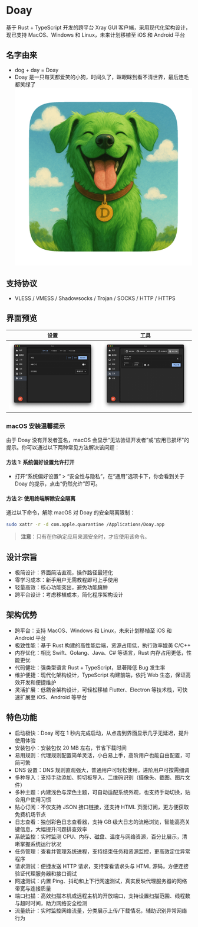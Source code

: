 # Doay

基于 Rust + TypeScript 开发的跨平台 Xray GUI 客户端，采用现代化架构设计，现已支持 MacOS、Windows 和 Linux，未来计划移植至
iOS 和 Android 平台

## 名字由来

- dog + day = Doay
- Doay 是一只每天都爱笑的小狗，时间久了，眯眼眯到看不清世界，最后连毛都笑绿了
  ![icon.png](src-tauri/icons/icon.png)

## 支持协议

- VLESS / VMESS / Shadowsocks / Trojan / SOCKS / HTTP / HTTPS

## 界面预览

| 设置                 | 工具                 |
|--------------------|--------------------|
| ![](preview/1.png) | ![](preview/2.png) |

### macOS 安装温馨提示

由于 Doay 没有开发者签名，macOS 会显示“无法验证开发者”或“应用已损坏”的提示。你可以通过以下两种常见方法解决该问题：

#### 方法 1: 系统偏好设置允许打开

- 打开“系统偏好设置” > “安全性与隐私”，在“通用”选项卡下，你会看到关于 Doay 的提示，点击“仍然允许”即可。

#### 方法 2: 使用终端解除安全隔离

通过以下命令，解除 macOS 对 Doay 的安全隔离限制：

```bash
sudo xattr -r -d com.apple.quarantine /Applications/Doay.app
```

> **注意**：只有在你确定应用来源安全时，才应使用该命令。

## 设计宗旨

- 极简设计：界面简洁直观，操作路径最短化
- 零学习成本：新手用户无需教程即可上手使用
- 轻量高效：核心功能突出，避免功能臃肿
- 跨平台设计：考虑移植成本，简化程序架构设计

## 架构优势

- 跨平台：支持 MacOS、Windows 和 Linux，未来计划移植至 iOS 和 Android 平台
- 极致性能：基于 Rust 构建的高性能后端，资源占用低，执行效率媲美 C/C++
- 内存优化：相比 Swift、Golang、Java、C# 等语言，Rust 内存占用更低，性能更优
- 代码健壮：强类型语言 Rust + TypeScript，显著降低 Bug 发生率
- 维护便捷：现代化架构设计，TypeScript 构建前端，依托 Web 生态，保证高效开发和便捷维护
- 灵活扩展：低耦合架构设计，可轻松移植 Flutter、Electron 等技术栈，可快速扩展至 iOS、Android 等平台

## 特色功能

- 启动极快：Doay 可在 1 秒内完成启动，从点击到界面显示几乎无延迟，提升使用体验
- 安装包小：安装包仅 20 MB 左右，节省下载时间
- 易用规则：代理规则配置简单灵活，小白易上手，高阶用户也能自由配置，可简可繁
- DNS 设置：DNS 规则直观强大，普通用户可轻松使用，进阶用户可按需细调
- 多种导入：支持手动添加、剪切板导入、二维码识别（摄像头、截图、图片文件）
- 多种主题：内建浅色与深色主题，可自动适配系统外观，也支持手动切换，贴合用户使用习惯
- 贴心订阅：不仅支持 JSON 接口链接，还支持 HTML 页面订阅，更方便获取免费机场节点
- 日志查看：独创彩色日志查看器，支持 GB 级大日志的流畅浏览，智能高亮关键信息，大幅提升问题排查效率
- 系统监控：实时监测 CPU、内存、磁盘、温度与网络资源，百分比展示，清晰掌握系统运行状况
- 任务管理：查看并管理系统进程，支持结束任务和资源监控，更高效定位异常程序
- 请求测试：便捷发送 HTTP 请求，支持查看请求头与 HTML 源码，方便连接验证代理服务器和接口调试
- 网速测试：内置 Ping、抖动和上下行网速测试，真实反映代理服务器的网络带宽与连接质量
- 端口扫描：高效扫描本机或远程主机的开放端口，支持设置扫描范围、线程数与超时时间，助力网络安全检测
- 流量统计：实时监控网络流量，分类展示上传/下载情况，辅助识别异常网络行为
